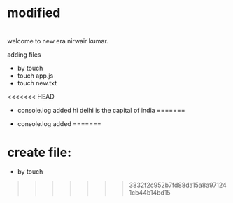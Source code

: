 # modified 
#
welcome to new era
nirwair kumar.

adding files
* by touch <file name>
* touch app.js
* touch new.txt

<<<<<<< HEAD
* console.log added
hi delhi is the capital of india
=======

* console.log added
=======

# create file:
* by touch <by file name>

  
>>>>>>> 3832f2c952b7fd88da15a8a971241cb44b14bd15
